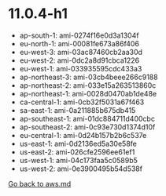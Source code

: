 
 # 11.0.4-h1
- ap-south-1: ami-0274f16e0d3a1304f
- eu-north-1: ami-00081fe673a86f406
- eu-west-3: ami-03ac87460cb2aa30d
- eu-west-2: ami-0dc2a8d91cbca1226
- eu-west-1: ami-033935595cdc433a3
- ap-northeast-3: ami-03cb4beee266c9188
- ap-northeast-2: ami-033e15a263513860c
- ap-northeast-1: ami-0028d0470ab1de48e
- ca-central-1: ami-0cb32f5031a67f463
- sa-east-1: ami-0a211885b675db415
- ap-southeast-1: ami-01dc884711d400cbc
- ap-southeast-2: ami-0c93e730d1374d10f
- eu-central-1: ami-0d24b157b2b6c537e
- us-east-1: ami-0d2136ed5a30e58fe
- us-east-2: ami-026cfe2596ee61ef1
- us-west-1: ami-04c173faa5c0589b5
- us-west-2: ami-0e3900495b54d538f

[Go back to aws.md](../../aws.md) 
